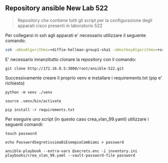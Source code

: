 ## Repository ansible New Lab 522

> Repository che contiene tutti gli script per la configurazione degli apparati cisco presenti in laboratorio 522


Per collegarsi in ssh agli apparati e' necessario utilizzare il seguente comando:

```bash
ssh -oKexAlgorithms=+diffie-hellman-group1-sha1 -oHostkeyAlgorithms=+ssh-rsa -oCiphers=+aes256-cbc root@172.16.0.xx
```

E' necessario innanzitutto clonare la repository con il comando:

```console
git clone http://172.16.0.5:3000/root/ansible-522.git
```

Successivamente creare il proprio venv e installare i requirements.txt (pip e' richiesto)

```console
python -m venv ./venv

source .venv/bin/activate

pip install -r requirements.txt
```

Per eseguire uno script (in questo caso crea_vlan_99.yaml) utilizzare i seguenti comandi:

```console
touch password

echo PasswordSegretissimaDiEsempioCambiami > password

ansible-playbook --extra-vars @secrets.enc -i inventory.ini playbooks/crea_vlan_99.yaml --vault-password-file password
```
